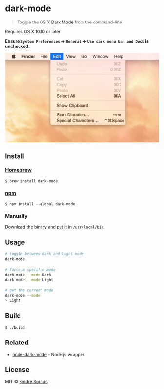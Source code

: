 # dark-mode

> Toggle the OS X [Dark Mode](http://www.macworld.co.uk/how-to/mac-software/turn-on-yosemites-dark-mode-on-mac-3534690/) from the command-line

Requires OS X 10.10 or later.

**Ensure `System Preferences` → `General` → `Use dark menu bar and Dock` is unchecked.**


![](screenshot.gif)


## Install

### [Homebrew](http://brew.sh)

```
$ brew install dark-mode
```

### [npm](https://github.com/sindresorhus/node-dark-mode#cli)

```
$ npm install --global dark-mode
```

### Manually

[Download](https://github.com/sindresorhus/dark-mode/releases/latest) the binary and put it in `/usr/local/bin`.


## Usage

```sh
# toggle between dark and light mode
dark-mode

# force a specific mode
dark-mode --mode Dark
dark-mode --mode Light

# get the current mode
dark-mode --mode
> Light
```


## Build

```
$ ./build
```


## Related

- [node-dark-mode](https://github.com/sindresorhus/node-dark-mode) - Node.js wrapper


## License

MIT © [Sindre Sorhus](http://sindresorhus.com)
